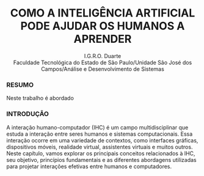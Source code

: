 <div align="center">
  <h1>COMO A INTELIGÊNCIA ARTIFICIAL PODE AJUDAR OS HUMANOS A APRENDER</h1>
  
 I.G.R.O. Duarte<br>
 Faculdade Tecnológica do Estado de São Paulo/Unidade São José dos Campos/Análise e Desenvolvimento de Sistemas
</div>

<h3>RESUMO</h3>
Neste trabalho é abordado

<h3>INTRODUÇÃO</h3>

A interação humano-computador (IHC) é um campo multidisciplinar que estuda a interação entre seres humanos e sistemas computacionais. Essa interação ocorre em uma variedade de contextos, como interfaces gráficas, dispositivos móveis, realidade virtual, assistentes virtuais e muitos outros. Neste capítulo, vamos explorar os principais conceitos relacionados à IHC, seu objetivo, princípios fundamentais e as diferentes abordagens utilizadas para projetar interações efetivas entre humanos e computadores.
  
